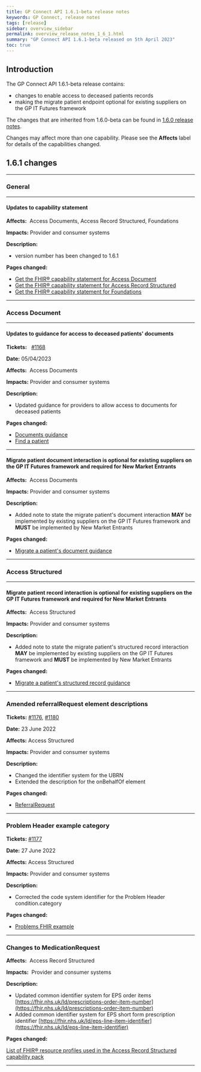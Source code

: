 ```yaml
---
title: GP Connect API 1.6.1-beta release notes
keywords: GP Connect, release notes
tags: [release]
sidebar: overview_sidebar
permalink: overview_release_notes_1_6_1.html
summary: "GP Connect API 1.6.1-beta released on 5th April 2023"
toc: true
---
```


## Introduction ##

The GP Connect API 1.6.1-beta release contains:

- changes to enable access to deceased patients records
- making the migrate patient endpoint optional for existing suppliers on the GP IT Futures framework

The changes that are inherited from 1.6.0-beta can be found in [1.6.0 release notes](overview_release_notes_1_6_0.html).

Changes may affect more than one capability. Please see the **Affects** label for details of the capabilities changed.

## 1.6.1 changes ##

---

### General

---

#### Updates to capability statement

**Affects:**&nbsp; Access Documents, Access Record Structured, Foundations

**Impacts:** Provider and consumer systems

**Description:**

- version number has been changed to 1.6.1

**Pages changed:**

- [Get the FHIR&reg; capability statement for Access Document](access_documents_use_case_get_the_fhir_capability_statement.html)
- [Get the FHIR&reg; capability statement for Access Record Structured](accessrecord_structured_get_the_fhir_capability_statement.html)
- [Get the FHIR&reg; capability statement for Foundations](foundations_use_case_get_the_fhir_capability_statement.html)

---

### Access Document

---

#### Updates to guidance for access to deceased patients' documents

**Tickets:** &nbsp; [#1168](https://github.com/nhsconnect/gpconnect/issues/1168)

**Date:** 05/04/2023

**Affects:**&nbsp; Access Documents

**Impacts:** Provider and consumer systems

**Description:**

- Updated guidance for providers to allow access to documents for deceased patients

**Pages changed:**

- [Documents guidance](access_documents_development_documents_guidance.html#documents-for-deceased-patients)
- [Find a patient](access_documents_use_case_find_a_patient.html)

---

#### Migrate patient document interaction is optional for existing suppliers on the GP IT Futures framework and required for New Market Entrants

**Affects:**&nbsp; Access Documents

**Impacts:** Provider and consumer systems

**Description:**

- Added note to state the migrate patient's document interaction **MAY** be implemented by existing suppliers on the GP IT Futures framework and **MUST** be implemented by New Market Entrants

**Pages changed:**

- [Migrate a patient's document guidance](access_documents_development_migrate_patient_documents.html)

---

### Access Structured

---

#### Migrate patient record interaction is optional for existing suppliers on the GP IT Futures framework and required for New Market Entrants

**Affects:**&nbsp; Access Structured

**Impacts:** Provider and consumer systems

**Description:**

- Added note to state the migrate patient's structured record interaction **MAY** be implemented by existing suppliers on the GP IT Futures framework and **MUST** be implemented by New Market Entrants

**Pages changed:**

- [Migrate a patient's structured record guidance](accessrecord_structured_development_migrate_patient_record.html)

---

### Amended referralRequest element descriptions

**Tickets:** [#1176](https://github.com/nhsconnect/gpconnect/issues/1176), [#1180](https://github.com/nhsconnect/gpconnect/issues/1180)

**Date:** 23 June 2022

**Affects:** Access Structured

**Impacts:** Provider and consumer systems

**Description:**

- Changed the identifier system for the UBRN
- Extended the description for the onBehalfOf element

**Pages changed:**

- [ReferralRequest](accessrecord_structured_development_referralrequest.html)

---

### Problem Header example category

**Tickets:** [#1177](https://github.com/nhsconnect/gpconnect/issues/1177)

**Date:** 27 June 2022

**Affects:** Access Structured

**Impacts:** Provider and consumer systems

**Description:**

- Corrected the code system identifier for the Problem Header condition.category

**Pages changed:**

- [Problems FHIR example](pages/accessrecord_structured/consultations_response1.json)

---

### Changes to MedicationRequest ###

**Affects:**&nbsp; Access Record Structured

**Impacts:**&nbsp; Provider and consumer systems

**Description:**

- Updated common identifier system for EPS order items [https://fhir.nhs.uk/Id/prescriptions-order-item-number](https://fhir.nhs.uk/Id/prescriptions-order-item-number)
- Added common identifier system for EPS short form prescription identifier [https://fhir.nhs.uk/Id/eps-line-item-identifier](https://fhir.nhs.uk/Id/eps-line-item-identifier)

**Pages changed:**

[List of FHIR&reg; resource profiles used in the Access Record Structured capability pack](accessrecord_structured_development_resources_overview.html)

---

